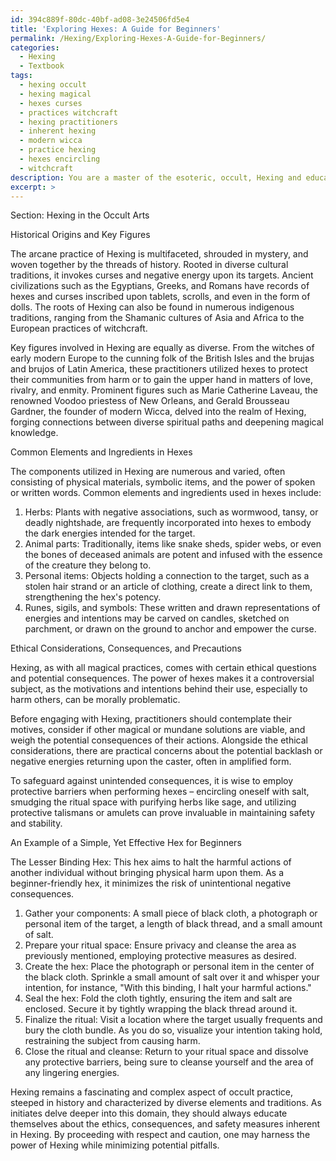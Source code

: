 ```yaml
---
id: 394c889f-80dc-40bf-ad08-3e24506fd5e4
title: 'Exploring Hexes: A Guide for Beginners'
permalink: /Hexing/Exploring-Hexes-A-Guide-for-Beginners/
categories:
  - Hexing
  - Textbook
tags:
  - hexing occult
  - hexing magical
  - hexes curses
  - practices witchcraft
  - hexing practitioners
  - inherent hexing
  - modern wicca
  - practice hexing
  - hexes encircling
  - witchcraft
description: You are a master of the esoteric, occult, Hexing and education, you have written many textbooks on the subject in ways that provide students with rich and deep understanding of the subject. You are being asked to write textbook-like sections on a topic and you do it with full context, explainability, and reliability in accuracy to the true facts of the topic at hand, in a textbook style that a student would easily be able to learn from, in a rich, engaging, and contextual way. Always include relevant context (such as formulas and history), related concepts, and in a way that someone can gain deep insights from.
excerpt: >
---
```

  Section: Hexing in the Occult Arts
  
  Historical Origins and Key Figures
  
  The arcane practice of Hexing is multifaceted, shrouded in mystery, and woven together by the threads of history. Rooted in diverse cultural traditions, it invokes curses and negative energy upon its targets. Ancient civilizations such as the Egyptians, Greeks, and Romans have records of hexes and curses inscribed upon tablets, scrolls, and even in the form of dolls. The roots of Hexing can also be found in numerous indigenous traditions, ranging from the Shamanic cultures of Asia and Africa to the European practices of witchcraft.
  
  Key figures involved in Hexing are equally as diverse. From the witches of early modern Europe to the cunning folk of the British Isles and the brujas and brujos of Latin America, these practitioners utilized hexes to protect their communities from harm or to gain the upper hand in matters of love, rivalry, and enmity. Prominent figures such as Marie Catherine Laveau, the renowned Voodoo priestess of New Orleans, and Gerald Brousseau Gardner, the founder of modern Wicca, delved into the realm of Hexing, forging connections between diverse spiritual paths and deepening magical knowledge.
  
  Common Elements and Ingredients in Hexes
  
  The components utilized in Hexing are numerous and varied, often consisting of physical materials, symbolic items, and the power of spoken or written words. Common elements and ingredients used in hexes include:
  
  1. Herbs: Plants with negative associations, such as wormwood, tansy, or deadly nightshade, are frequently incorporated into hexes to embody the dark energies intended for the target.
  2. Animal parts: Traditionally, items like snake sheds, spider webs, or even the bones of deceased animals are potent and infused with the essence of the creature they belong to.
  3. Personal items: Objects holding a connection to the target, such as a stolen hair strand or an article of clothing, create a direct link to them, strengthening the hex's potency.
  4. Runes, sigils, and symbols: These written and drawn representations of energies and intentions may be carved on candles, sketched on parchment, or drawn on the ground to anchor and empower the curse.
  
  Ethical Considerations, Consequences, and Precautions
  
  Hexing, as with all magical practices, comes with certain ethical questions and potential consequences. The power of hexes makes it a controversial subject, as the motivations and intentions behind their use, especially to harm others, can be morally problematic.
  
  Before engaging with Hexing, practitioners should contemplate their motives, consider if other magical or mundane solutions are viable, and weigh the potential consequences of their actions. Alongside the ethical considerations, there are practical concerns about the potential backlash or negative energies returning upon the caster, often in amplified form.
  
  To safeguard against unintended consequences, it is wise to employ protective barriers when performing hexes – encircling oneself with salt, smudging the ritual space with purifying herbs like sage, and utilizing protective talismans or amulets can prove invaluable in maintaining safety and stability.
  
  An Example of a Simple, Yet Effective Hex for Beginners
  
  The Lesser Binding Hex: This hex aims to halt the harmful actions of another individual without bringing physical harm upon them. As a beginner-friendly hex, it minimizes the risk of unintentional negative consequences.
  
  1. Gather your components: A small piece of black cloth, a photograph or personal item of the target, a length of black thread, and a small amount of salt.
  2. Prepare your ritual space: Ensure privacy and cleanse the area as previously mentioned, employing protective measures as desired.
  3. Create the hex: Place the photograph or personal item in the center of the black cloth. Sprinkle a small amount of salt over it and whisper your intention, for instance, "With this binding, I halt your harmful actions."
  4. Seal the hex: Fold the cloth tightly, ensuring the item and salt are enclosed. Secure it by tightly wrapping the black thread around it.
  5. Finalize the ritual: Visit a location where the target usually frequents and bury the cloth bundle. As you do so, visualize your intention taking hold, restraining the subject from causing harm.
  6. Close the ritual and cleanse: Return to your ritual space and dissolve any protective barriers, being sure to cleanse yourself and the area of any lingering energies.
  
  Hexing remains a fascinating and complex aspect of occult practice, steeped in history and characterized by diverse elements and traditions. As initiates delve deeper into this domain, they should always educate themselves about the ethics, consequences, and safety measures inherent in Hexing. By proceeding with respect and caution, one may harness the power of Hexing while minimizing potential pitfalls.
